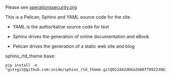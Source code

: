 Please see [operationssecurity.org](http://www.operationssecurity.org/)

This is a Pelican, Sphinx and YAML source code for the site.

* YAML is the authoritative source code for text

* Sphinx drives the generation of online documentation and eBook

* Pelican drives the generation of a static web site and blog

sphinx_rtd_theme base:

    pip install -e "git+git@github.com:snide/sphinx_rtd_theme.git@012d42db6a2b00f799223963fb8b0aa3754630eb#egg=sphinx_rtd_theme"


